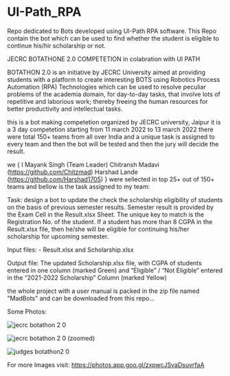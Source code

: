 # UI-Path_RPA
Repo dedicated to Bots developed using UI-Path RPA software.
This Repo contain the bot which can be used to find whether the student is eligible to continue his/hir scholarship or not.


JECRC BOTATHONE 2.0 COMPETETION in colabration with UI PATH 

BOTATHON 2.0 is an initiative by JECRC University aimed at providing students with a platform to create interesting BOTS using Robotics Process Automation (RPA) Technologies which can be used to resolve peculiar problems of the academia domain, for day-to-day tasks, that involve lots of repetitive and laborious work; thereby freeing the human resources for better productivity and intellectual tasks.

this is a bot making competetion organized by JECRC university, Jaipur
it is a 3 day competetion starting from 11 march 2022 to 13 march 2022 
there were total 150+ teams from all over India and a unique task is assigned to every team and then the bot will be tested and then the jury will decide the result.

we
{
  I Mayank Singh (Team Leader)
  Chitransh Madavi (https://github.com/Chitzmad)
  Harshad Lande (https://github.com/Harshad1705)
}
were sellected in top 25+ out of 150+ teams and bellow is the task assigned to my team:



Task: design a bot to update the check the scholarship eligibility of students on the
basis of previous semester results. Semester result is provided by the Exam Cell
in the Result.xlsx Sheet. The unique key to match is the Registration No. of the
student.
If a student has more than 8 CGPA in the Result.xlsx file, then he/she will be
eligible for continuing his/her scholarship for upcoming semester.

Input files: - Result.xlsx and Scholarship.xlsx

Output file: The updated Scholarship.xlsx file, with CGPA of students entered
in one column (marked Green) and “Eligible” / “Not Eligible” entered in the
“2021-2022 Scholarship” Column (marked Yellow)

the whole project with a user manual is packed in the zip file named "MadBots" and can be downloaded from this repo...


Some Photos:

![jecrc botathon 2 0](https://user-images.githubusercontent.com/67374046/163803624-229add97-12ee-46b0-9699-6a751637cb2a.jpg)


![jecrc botathon 2 0 (zoomed)](https://user-images.githubusercontent.com/67374046/163803737-01ee86e3-a5f2-4753-9c87-bf6db3a2fab3.jpg)

![judges botathon2 0](https://user-images.githubusercontent.com/67374046/163803992-b46b6a62-f00c-46b9-82d4-c88838601b62.jpg)

For more Images visit: https://photos.app.goo.gl/zxpwcJSvaDsuvrfaA
